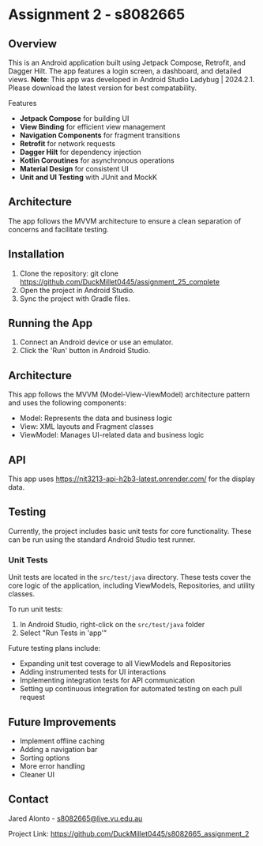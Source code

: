 # Assignment 2 - s8082665

## Overview

This is an Android application built using Jetpack Compose, Retrofit, and Dagger Hilt. The app features a login screen, a dashboard, and detailed views.
**Note**: This app was developed in Android Studio Ladybug | 2024.2.1. Please download the latest version for best compatability.

Features

- **Jetpack Compose** for building UI
- **View Binding** for efficient view management
- **Navigation Components** for fragment transitions
- **Retrofit** for network requests
- **Dagger Hilt** for dependency injection
- **Kotlin Coroutines** for asynchronous operations
- **Material Design** for consistent UI
- **Unit and UI Testing** with JUnit and MockK


## Architecture

The app follows the MVVM architecture to ensure a clean separation of concerns and facilitate testing.

## Installation

1. Clone the repository: git clone https://github.com/DuckMillet0445/assignment_25_complete
2. Open the project in Android Studio.
3. Sync the project with Gradle files.

## Running the App
1. Connect an Android device or use an emulator.
2. Click the 'Run' button in Android Studio.

## Architecture
This app follows the MVVM (Model-View-ViewModel) architecture pattern and uses the following components:
- Model: Represents the data and business logic
- View: XML layouts and Fragment classes
- ViewModel: Manages UI-related data and business logic

## API
This app uses https://nit3213-api-h2b3-latest.onrender.com/ for the display data.

## Testing

Currently, the project includes basic unit tests for core functionality. These can be run using the standard Android Studio test runner.

### Unit Tests

Unit tests are located in the `src/test/java` directory. These tests cover the core logic of the application, including ViewModels, Repositories, and utility classes.

To run unit tests:

1. In Android Studio, right-click on the `src/test/java` folder
2. Select "Run Tests in 'app'"

Future testing plans include:
- Expanding unit test coverage to all ViewModels and Repositories
- Adding instrumented tests for UI interactions
- Implementing integration tests for API communication
- Setting up continuous integration for automated testing on each pull request

## Future Improvements
- Implement offline caching
- Adding a navigation bar
- Sorting options
- More error handling
- Cleaner UI

## Contact
Jared Alonto - s8082665@live.vu.edu.au

Project Link: https://github.com/DuckMillet0445/s8082665_assignment_2
